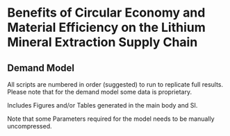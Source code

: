 # Benefits of Circular Economy and Material Efficiency on the Lithium Mineral Extraction Supply Chain

## Demand Model

All scripts are numbered in order (suggested) to run to replicate full results. Please note that for the demand model some data is proprietary.

Includes Figures and/or Tables generated in the main body and SI.

Note that some Parameters required for the model needs to be manually uncompressed.
